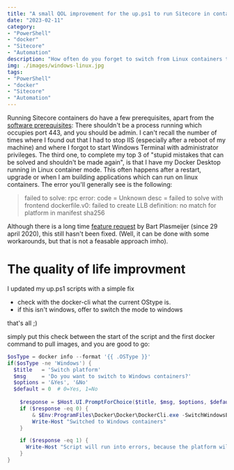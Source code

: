 ```yaml
---
title: "A small QOL improvement for the up.ps1 to run Sitecore in containers"
date: "2023-02-11"
category:
- "PowerShell"
- "docker"
- "Sitecore"
- "Automation"
description: "How often do you forget to switch from Linux containers to windows containers? This small fix will save you tons of time"
img: ./images/windows-linux.jpg
tags:
- "PowerShell"
- "docker"
- "Sitecore"
- "Automation"
---
```

Running Sitecore containers do have a few prerequisites, apart from the [software prerequisites](https://doc.sitecore.com/xmc/en/developers/xm-cloud/walkthrough--setting-up-your-full-stack-xm-cloud-local-development-environment.html): There shouldn't be a process running which occupies port 443, and you should be admin. I can't recall the number of times where I found out that I had to stop IIS (especially after a reboot of my machine) and where I forgot to start Windows Terminal with administrator privileges. The third one, to complete my top 3 of "stupid mistakes that can be solved and shouldn't be made again", is that I have my Docker Desktop running in Linux container mode. This often happens after a restart, upgrade or when I am building applications which can run on linux containers. The error you'll generally see is the following:

> failed to solve: rpc error: code = Unknown desc = failed to solve with frontend dockerfile.v0: failed to create LLB definition: no match for platform in manifest sha256

Although there is a long time [feature request](https://github.com/docker/roadmap/issues/79) by Bart Plasmeijer (since 29 april 2020), this still hasn't been fixed. (Well, it can be done with some workarounds, but that is not a feasable approach imho). 

# The quality of life improvment
I updated my up.ps1 scripts with a simple fix
- check with the docker-cli what the current OStype is. 
- if this isn't windows, offer to switch the mode to windows

that's all ;)

simply put this check between the start of the script and the first docker command to pull images, and you are good to go:

```PowerShell
$osType = docker info --format '{{ .OSType }}'
if($osType -ne 'Windows') {
  $title   = 'Switch platform'
  $msg     = 'Do you want to switch to Windows containers?'
  $options = '&Yes', '&No'
  $default = 0  # 0=Yes, 1=No
  
    $response = $Host.UI.PromptForChoice($title, $msg, $options, $default)
    if ($response -eq 0) {
        & $Env:ProgramFiles\Docker\Docker\DockerCli.exe -SwitchWindowsEngine 
        Write-Host "Switched to Windows containers" 
    }

    if ($response -eq 1) {
      Write-Host "Script will run into errors, because the platform will not be set to Windows containers"
    }
}
```